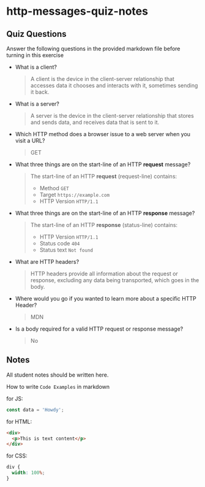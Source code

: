 # http-messages-quiz-notes

## Quiz Questions

Answer the following questions in the provided markdown file before turning in this exercise

- What is a client?

  > A client is the device in the client-server relationship that accesses data it chooses and interacts with it, sometimes sending it back.

- What is a server?

  > A server is the device in the client-server relationship that stores and sends data, and receives data that is sent to it.

- Which HTTP method does a browser issue to a web server when you visit a URL?

  > GET

- What three things are on the start-line of an HTTP **request** message?

  > The start-line of an HTTP **request** (request-line) contains:
  >
  > - Method `GET`
  > - Target `https://example.com`
  > - HTTP Version `HTTP/1.1`

- What three things are on the start-line of an HTTP **response** message?

  > The start-line of an HTTP **response** (status-line) contains:
  >
  > - HTTP Version `HTTP/1.1`
  > - Status code `404`
  > - Status text `Not found`

- What are HTTP headers?

  > HTTP headers provide all information about the request or response, excluding any data being transported, which goes in the body.

- Where would you go if you wanted to learn more about a specific HTTP Header?

  > MDN

- Is a body required for a valid HTTP request or response message?

  > No

## Notes

All student notes should be written here.

How to write `Code Examples` in markdown

for JS:

```javascript
const data = 'Howdy';
```

for HTML:

```html
<div>
  <p>This is text content</p>
</div>
```

for CSS:

```css
div {
  width: 100%;
}
```

